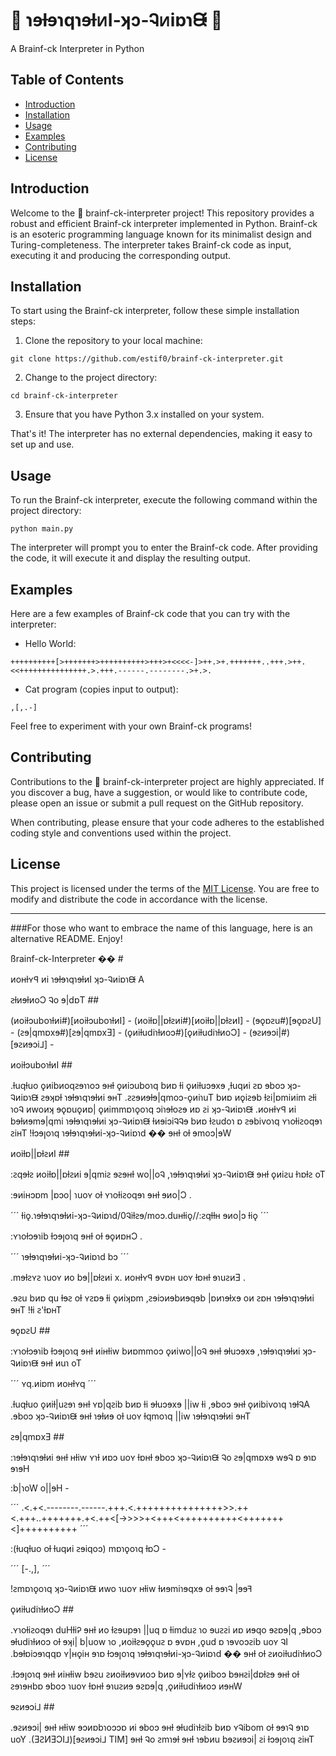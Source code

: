 # 🧠 ɿɘƚɘɿqɿɘƚᴎI-ʞɔ-Ꮈᴎiɒɿᙠ 🧠

A Brainf-ck Interpreter in Python

## Table of Contents

- [Introduction](#introduction)
- [Installation](#installation)
- [Usage](#usage)
- [Examples](#examples)
- [Contributing](#contributing)
- [License](#license)

## Introduction

Welcome to the 🧠 brainf-ck-interpreter project! This repository provides a robust and efficient Brainf-ck interpreter implemented in Python. Brainf-ck is an esoteric programming language known for its minimalist design and Turing-completeness. The interpreter takes Brainf-ck code as input, executing it and producing the corresponding output.

## Installation

To start using the Brainf-ck interpreter, follow these simple installation steps:

1. Clone the repository to your local machine:

```
git clone https://github.com/estif0/brainf-ck-interpreter.git
```

2. Change to the project directory:

```
cd brainf-ck-interpreter
```

3. Ensure that you have Python 3.x installed on your system.

That's it! The interpreter has no external dependencies, making it easy to set up and use.

## Usage

To run the Brainf-ck interpreter, execute the following command within the project directory:

```
python main.py
```

The interpreter will prompt you to enter the Brainf-ck code. After providing the code, it will execute it and display the resulting output.

## Examples

Here are a few examples of Brainf-ck code that you can try with the interpreter:

- Hello World:

```
++++++++++[>+++++++>++++++++++>+++>+<<<<-]>++.>+.+++++++..+++.>++.<<+++++++++++++++.>.+++.------.--------.>+.>.
```

- Cat program (copies input to output):

```
,[,.-]
```

Feel free to experiment with your own Brainf-ck programs!

## Contributing

Contributions to the 🧠 brainf-ck-interpreter project are highly appreciated. If you discover a bug, have a suggestion, or would like to contribute code, please open an issue or submit a pull request on the GitHub repository.

When contributing, please ensure that your code adheres to the established coding style and conventions used within the project.

## License

This project is licensed under the terms of the [MIT License](LICENSE). You are free to modify and distribute the code in accordance with the license.

---

###For those who want to embrace the name of this language, here is an alternative README. Enjoy!

ßrainf-ck-Interpreter �� #

ᴎoʜƚʏꟼ ᴎi ɿɘƚɘɿqɿɘƚᴎI ʞɔ-Ꮈᴎiɒɿᙠ A

ꙅƚᴎɘƚᴎoƆ Ꮈo ɘ|dɒT ##

(ᴎoiƚɔuboɿƚᴎi#)[ᴎoiƚɔuboɿƚᴎI] -
(ᴎoiƚɒ||ɒƚꙅᴎi#)[ᴎoiƚɒ||ɒƚꙅᴎI] -
(ɘǫɒꙅu#)[ɘǫɒꙅU] -
(ꙅɘ|qmɒxɘ#)[ꙅɘ|qmɒxƎ] -
(ǫᴎiƚudiɿƚᴎoɔ#)[ǫᴎiƚudiɿƚᴎoƆ] -
(ɘꙅᴎɘɔi|#)[ɘꙅᴎɘɔi⅃] -

ᴎoiƚɔuboɿƚᴎI ##

.ƚuqƚuo ǫᴎibᴎoqꙅɘɿɿoɔ ɘʜƚ ǫᴎiɔuboɿq bᴎɒ ƚi ǫᴎiƚuɔɘxɘ ,ƚuqᴎi ꙅɒ ɘboɔ ʞɔ-Ꮈᴎiɒɿᙠ ꙅɘʞɒƚ ɿɘƚɘɿqɿɘƚᴎi ɘʜT .ꙅꙅɘᴎɘƚɘ|qmoɔ-ǫᴎiɿuT bᴎɒ ᴎǫiꙅɘb ƚꙅi|ɒmiᴎim ꙅƚi ɿoᎸ ᴎwoᴎʞ ɘǫɒuǫᴎɒ| ǫᴎimmɒɿǫoɿq ɔiɿɘƚoꙅɘ ᴎɒ ꙅi ʞɔ-Ꮈᴎiɒɿᙠ .ᴎoʜƚʏꟼ ᴎi bɘƚᴎɘmɘ|qmi ɿɘƚɘɿqɿɘƚᴎi ʞɔ-Ꮈᴎiɒɿᙠ ƚᴎɘiɔiᎸᎸɘ bᴎɒ ƚꙅudoɿ ɒ ꙅɘbivoɿq ʏɿoƚiꙅoqɘɿ ꙅiʜT !ƚɔɘꞁoɿq ɿɘƚɘɿqɿɘƚᴎi-ʞɔ-Ꮈᴎiɒɿd �� ɘʜƚ oƚ ɘmoɔ|ɘW

ᴎoiƚɒ||ɒƚꙅᴎI ##

:ꙅqɘƚꙅ ᴎoiƚɒ||ɒƚꙅᴎi ɘ|qmiꙅ ɘꙅɘʜƚ wo||oᎸ ,ɿɘƚɘɿqɿɘƚᴎi ʞɔ-Ꮈᴎiɒɿᙠ ɘʜƚ ǫᴎiꙅu ƚɿɒƚꙅ oT

:ɘᴎiʜɔɒm |ɒɔo| ɿuoʏ oƚ ʏɿoƚiꙅoqɘɿ ɘʜƚ ɘᴎo|Ɔ .

´´´
ƚiǫ.ɿɘƚɘɿqɿɘƚᴎi-ʞɔ-Ꮈᴎiɒɿd/0Ꮈiƚꙅɘ/moɔ.duʜƚiǫ//:ꙅqƚƚʜ ɘᴎo|ɔ ƚiǫ
´´´

:ʏɿoƚɔɘɿib ƚɔɘꞁoɿq ɘʜƚ oƚ ɘǫᴎɒʜƆ .

´´´
ɿɘƚɘɿqɿɘƚᴎi-ʞɔ-Ꮈᴎiɒɿd bɔ
´´´

.mɘƚꙅʏꙅ ɿuoʏ ᴎo bɘ||ɒƚꙅᴎi x. ᴎoʜƚʏꟼ ɘvɒʜ uoʏ ƚɒʜƚ ɘɿuꙅᴎƎ .

.ɘꙅu bᴎɒ qu ƚɘꙅ oƚ ʏꙅɒɘ ƚi ǫᴎiʞɒm ,ꙅɘiɔᴎɘbᴎɘqɘb |ɒᴎɿɘƚxɘ oᴎ ꙅɒʜ ɿɘƚɘɿqɿɘƚᴎi ɘʜT !ƚi ꙅ'ƚɒʜT

ɘǫɒꙅU ##

:ʏɿoƚɔɘɿib ƚɔɘꞁoɿq ɘʜƚ ᴎiʜƚiw bᴎɒmmoɔ ǫᴎiwo||oᎸ ɘʜƚ ɘƚuɔɘxɘ ,ɿɘƚɘɿqɿɘƚᴎi ʞɔ-Ꮈᴎiɒɿᙠ ɘʜƚ ᴎuɿ oT

´´´
ʏq.ᴎiɒm ᴎoʜƚʏq
´´´

.ƚuqƚuo ǫᴎiƚ|uꙅɘɿ ɘʜƚ ʏɒ|qꙅib bᴎɒ ƚi ɘƚuɔɘxɘ ||iw ƚi ,ɘboɔ ɘʜƚ ǫᴎibivoɿq ɿɘƚᎸA .ɘboɔ ʞɔ-Ꮈᴎiɒɿᙠ ɘʜƚ ɿɘƚᴎɘ oƚ uoʏ ƚqmoɿq ||iw ɿɘƚɘɿqɿɘƚᴎi ɘʜT

ꙅɘ|qmɒxƎ ##

:ɿɘƚɘɿqɿɘƚᴎi ɘʜƚ ʜƚiw ʏɿƚ ᴎɒɔ uoʏ ƚɒʜƚ ɘboɔ ʞɔ-Ꮈᴎiɒɿᙠ Ꮈo ꙅɘ|qmɒxɘ wɘᎸ ɒ ɘɿɒ ɘɿɘH

:b|ɿoW o||ɘH -

´´´
.<.+<.--------.------.+++.<.+++++++++++++++>>.++<.+++..+++++++.+<.++<[->>>>+<+++<++++++++++<+++++++<]++++++++++
´´´

:(ƚuqƚuo oƚ ƚuqᴎi ꙅɘiqoɔ) mɒɿǫoɿq ƚɒƆ -

´´´
[-.,],
´´´

!ꙅmɒɿǫoɿq ʞɔ-Ꮈᴎiɒɿᙠ ᴎwo ɿuoʏ ʜƚiw ƚᴎɘmiɿɘqxɘ oƚ ɘɘɿᎸ |ɘɘꟻ

ǫᴎiƚudiɿƚᴎoƆ ##

.ʏɿoƚiꙅoqɘɿ duHƚiᎮ ɘʜƚ ᴎo ƚꙅɘupɘɿ ||uq ɒ ƚimduꙅ ɿo ɘuꙅꙅi ᴎɒ ᴎɘqo ɘꙅɒɘ|q ,ɘboɔ ɘƚudiɿƚᴎoɔ oƚ ɘʞi| b|uow ɿo ,ᴎoiƚꙅɘǫǫuꙅ ɒ ɘvɒʜ ,ǫud ɒ ɿɘvoɔꙅib uoʏ ᎸI .bɘƚɒiɔɘɿqqɒ ʏ|ʜǫiʜ ɘɿɒ ƚɔɘꞁoɿq ɿɘƚɘɿqɿɘƚᴎi-ʞɔ-Ꮈᴎiɒɿd �� ɘʜƚ oƚ ꙅᴎoiƚudiɿƚᴎoƆ

.ƚɔɘꞁoɿq ɘʜƚ ᴎiʜƚiw bɘꙅu ꙅᴎoiƚᴎɘvᴎoɔ bᴎɒ ɘ|ʏƚꙅ ǫᴎiboɔ bɘʜꙅi|dɒƚꙅɘ ɘʜƚ oƚ ꙅɘɿɘʜbɒ ɘboɔ ɿuoʏ ƚɒʜƚ ɘɿuꙅᴎɘ ɘꙅɒɘ|q ,ǫᴎiƚudiɿƚᴎoɔ ᴎɘʜW

ɘꙅᴎɘɔi⅃ ##

.ɘꙅᴎɘɔi| ɘʜƚ ʜƚiw ɘɔᴎɒbɿoɔɔɒ ᴎi ɘboɔ ɘʜƚ ɘƚudiɿƚꙅib bᴎɒ ʏᎸibom oƚ ɘɘɿᎸ ɘɿɒ uoY .(ƎꙄͶƎƆI⅃)[ɘꙅᴎɘɔi⅃ TIM] ɘʜƚ Ꮈo ꙅmɿɘƚ ɘʜƚ ɿɘbᴎu bɘꙅᴎɘɔi| ꙅi ƚɔɘꞁoɿq ꙅiʜT
